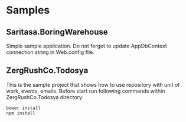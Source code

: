 Samples
=======

Saritasa.BoringWarehouse
------------------------

Simple sample application. Do not forget to update AppDbContext connection string in Web.config file.

ZergRushCo.Todosya
------------------

This is the sample project that shows how to use repository with unit of work, events, emails. Before start run following commands within ZergRushCo.Todosya directory:

```
bower install
npm install
```
